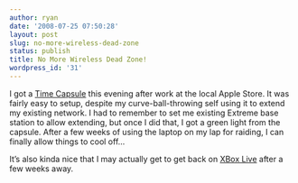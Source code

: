 ```yaml
---
author: ryan
date: '2008-07-25 07:50:28'
layout: post
slug: no-more-wireless-dead-zone
status: publish
title: No More Wireless Dead Zone!
wordpress_id: '31'
---
```


I got a [Time
Capsule](http://www.apple.com/timecapsule/ "Apple - Time Capsule") this
evening after work at the local Apple Store. It was fairly easy to
setup, despite my curve-ball-throwing self using it to extend my
existing network. I had to remember to set me existing Extreme base
station to allow extending, but once I did that, I got a green light
from the capsule. After a few weeks of using the laptop on my lap for
raiding, I can finally allow things to cool off…

It’s also kinda nice that I may actually get to get back on [XBox
Live](http://www.xbox.com/en-US/LIVE/ "Xbox.com | Xbox LIVE") after a
few weeks away.
